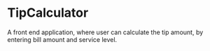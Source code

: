# TipCalculator
A front end application, where user can calculate the tip amount, by entering bill amount and service level.
